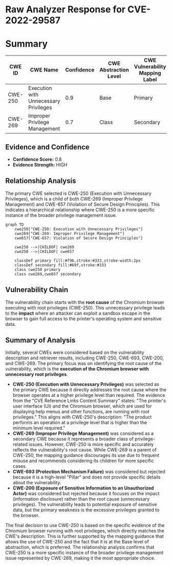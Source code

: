 # Raw Analyzer Response for CVE-2022-29587

# Summary
| CWE ID | CWE Name | Confidence | CWE Abstraction Level | CWE Vulnerability Mapping Label | CWE-Vulnerability Mapping Notes |
|---|---|---|---|---|---|
| CWE-250 | Execution with Unnecessary Privileges | 0.9 | Base | Primary | Allowed |
| CWE-269 | Improper Privilege Management | 0.7 | Class | Secondary | Discouraged |

## Evidence and Confidence

*   **Confidence Score:** 0.8
*   **Evidence Strength:** HIGH

## Relationship Analysis
The primary CWE selected is CWE-250 (Execution with Unnecessary Privileges), which is a child of both CWE-269 (Improper Privilege Management) and CWE-657 (Violation of Secure Design Principles). This indicates a hierarchical relationship where CWE-250 is a more specific instance of the broader privilege management issue.

```mermaid
graph TD
    cwe250["CWE-250: Execution with Unnecessary Privileges"]
    cwe269["CWE-269: Improper Privilege Management"]
    cwe657["CWE-657: Violation of Secure Design Principles"]

    cwe250 -->|CHILDOF| cwe269
    cwe250 -->|CHILDOF| cwe657

    classDef primary fill:#f96,stroke:#333,stroke-width:2px
    classDef secondary fill:#69f,stroke:#333
    class cwe250 primary
    class cwe269,cwe657 secondary
```

## Vulnerability Chain
The vulnerability chain starts with the **root cause** of the Chromium browser executing with root privileges (CWE-250). This unnecessary privilege leads to the **impact** where an attacker can exploit a sandbox escape in the browser to gain full access to the printer's operating system and sensitive data.

## Summary of Analysis
Initially, several CWEs were considered based on the vulnerability description and retriever results, including CWE-250, CWE-693, CWE-200, and CWE-269. The primary focus was on identifying the root cause of the vulnerability, which is the **execution of the Chromium browser with unnecessary root privileges**.

*   **CWE-250 (Execution with Unnecessary Privileges)** was selected as the primary CWE because it directly addresses the root cause where the browser operates at a higher privilege level than required. The evidence from the "CVE Reference Links Content Summary" states: "The printer's user interface (UI) and the Chromium browser, which are used for displaying help menus and other functions, are running with root privileges." This aligns with CWE-250's description: "The product performs an operation at a privilege level that is higher than the minimum level required."
*   **CWE-269 (Improper Privilege Management)** was considered as a secondary CWE because it represents a broader class of privilege-related issues. However, CWE-250 is more specific and accurately reflects the vulnerability's root cause. While CWE-269 is a parent of CWE-250, the mapping guidance discourages its use due to frequent misuse and recommends considering its children for more specific cases.
*   **CWE-693 (Protection Mechanism Failure)** was considered but rejected because it is a high-level "Pillar" and does not provide specific details about the vulnerability.
*   **CWE-200 (Exposure of Sensitive Information to an Unauthorized Actor)** was considered but rejected because it focuses on the impact (information disclosure) rather than the root cause (unnecessary privileges). The vulnerability leads to potential exposure of sensitive data, but the primary weakness is the excessive privileges granted to the browser.

The final decision to use CWE-250 is based on the specific evidence of the Chromium browser running with root privileges, which directly matches the CWE's description. This is further supported by the mapping guidance that allows the use of CWE-250 and the fact that it is at the Base level of abstraction, which is preferred. The relationship analysis confirms that CWE-250 is a more specific instance of the broader privilege management issue represented by CWE-269, making it the most appropriate choice.